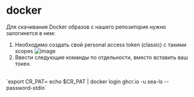 # docker

Для скачивания Docker образов с нашего репозитория нужно залогинется в нем:

1) Необходимо создать свой personal access token (classic) с такими scopes
![image](https://github.com/PoTerPimRus/docker/assets/52749469/418da2fa-8ca4-4073-b14a-3f1a9fc7a1ab)
2) Ввести следующие команды по отдельности, вместо <TOKEN> вставить ваш токен.
<br/>
`export CR_PAT=<TOKEN>
echo $CR_PAT | docker login ghcr.io -u sea-ls --password-stdin`

